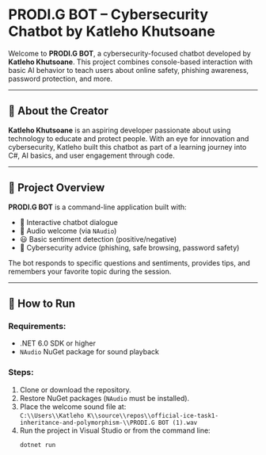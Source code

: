 # PRODI.G BOT – Cybersecurity Chatbot by Katleho Khutsoane

Welcome to **PRODI.G BOT**, a cybersecurity-focused chatbot developed by **Katleho Khutsoane**. This project combines console-based interaction with basic AI behavior to teach users about online safety, phishing awareness, password protection, and more.

---

## 👤 About the Creator

**Katleho Khutsoane** is an aspiring developer passionate about using technology to educate and protect people. With an eye for innovation and cybersecurity, Katleho built this chatbot as part of a learning journey into C#, AI basics, and user engagement through code.

---

## 🧠 Project Overview

**PRODI.G BOT** is a command-line application built with:

- 💬 Interactive chatbot dialogue
- 🎵 Audio welcome (via `NAudio`)
- 😃 Basic sentiment detection (positive/negative)
- 🔐 Cybersecurity advice (phishing, safe browsing, password safety)

The bot responds to specific questions and sentiments, provides tips, and remembers your favorite topic during the session.

---

## 🚀 How to Run

### Requirements:
- .NET 6.0 SDK or higher
- `NAudio` NuGet package for sound playback

### Steps:

1. Clone or download the repository.
2. Restore NuGet packages (`NAudio` must be installed).
3. Place the welcome sound file at:  
   `C:\\Users\\Katleho K\\source\\repos\\official-ice-task1-inheritance-and-polymorphism-\\PRODI.G BOT (1).wav`
4. Run the project in Visual Studio or from the command line:
   ```bash
   dotnet run
